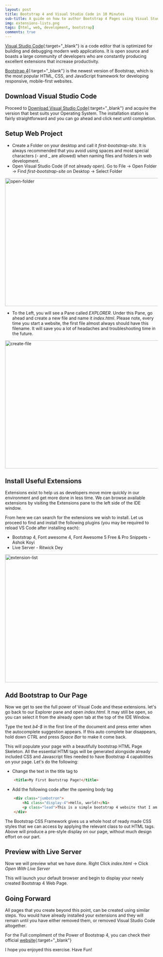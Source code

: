 ```yaml
---
layout: post
title: Bootstrap 4 and Visual Studio Code in 10 Minutes 
sub-title: A guide on how to author Bootstrap 4 Pages using Visual Studio Code
img: extensions-lists.png
tags: [html, web, development, bootstrap]
comments: true
---
```


[Visual Studio Code](https://code.visualstudio.com/download){:target="_blank"} is a code editor that is optimized for building and debugging modern web applications. It is open source and boasts a large community of developers who are constantly producing excellent extensions that increase productivity. 

[Bootstrap 4](https://getbootstrap.com/){:target="_blank"} is the newest version of Bootstrap, which is the most popular HTML, CSS, and JavaScript framework for developing responsive, mobile-first websites. 

## Download Visual Studio Code
Proceed to [Download Visual Studio Code](https://code.visualstudio.com/download){:target="_blank"} and acquire the version that best suits your Operating System. The installation station is fairly straightforward and you can go ahead and click next until completion. 

## Setup Web Project
- Create a Folder on your desktop and call it *first-bootstrap-site*. It is always recommended that you avoid using spaces and most special characters (- and _ are allowed) when naming files and folders in web development.
- Open Visual Studio Code (if not already open). Go to File -> Open Folder -> Find *first-bootstrap-site* on Desktop -> Select Folder

<div class="text-center">
    <img src="/img/open-folder.png" alt="open-folder" style="width: 880px; height: 422px;"/>
</div>

- To the Left, you will see a Pane called *EXPLORER*. Under this Pane, go ahead and create a new file and name it *index.html*. Please note, every time you start a website, the first file almost always should have this filename. It will save you a lot of headaches and troubleshooting time in the future. 

<div class="text-center">
    <img src="/img/create-file.png" alt="create-file" style="width: 880px; height: 422px;"/>
</div>

## Install Useful Extensions
Extensions exist to help us as developers move more quickly in our environment and get more done in less time. We can browse available extensions by visiting the Extensions pane to the left side of the IDE window. 

From here we can search for the extensions we wish to install. Let us proceed to find and install the following plugins (you may be required to reload VS Code after installing each):
- Bootstrap 4, Font awesome 4, Font Awesome 5 Free & Pro Snippets - Ashok Koyi
- Live Server - Ritwick Dey

<div class="text-center">
    <img src="/img/extensions-lists.png" alt="extension-list" style="width: 880px; height: 422px;"/>
</div>

## Add Bootstrap to Our Page
Now we get to see the full power of Visual Code and these extensions. let's go back to our Explorer pane and open *index.html*. It may still be open, so you can select it from the already open tab at the top of the IDE Window. 

Type the text *b4-$* in the first line of the document and press enter when the autocomplete suggestion appears. If this auto complete bar disappears, hold down *CTRL* and press *Space Bar* to make it come back. 

This will populate your page with a beautifully bootstrap HTML Page Skeleton. All the essential HTMl tags will be generated alongside already included CSS and Javascript files needed to have Bootstrap 4 capabilities on your page. Let's do the following:
- Change the text in the title tag to 
```html
    <title>My First Bootstrap Page!</title>
``` 

- Add the following code after the opening body tag
```html
    <div class="jumbotron">
        <h1 class="display-4">Hello, world!</h1>
        <p class="lead">This is a simple bootstrap 4 website that I am developing</p>
    </div>
```

The Bootstrap CSS Framework gives us a whole host of ready made CSS styles that we can access by applying the relevant class to out HTML tags. Above will produce a pre-style display on our page, without much design effort on our part. 

## Preview with Live Server
Now we will preview what we have done. Right Click *index.html* -> Click *Open With Live Server*

This will launch your default browser and begin to display your newly created Bootstrap 4 Web Page. 

## Going Forward
All pages that you create beyond this point, can be created using similar steps. You would have already installed your extensions and they will remain until you have either removed them, or removed Visual Studio Code altogether. 

For the Full compliment of the Power of Bootstrap 4, you can check their official [website](https://getbootstrap.com/){:target="_blank"} 

I hope you enjoyed this exercise. Have Fun!